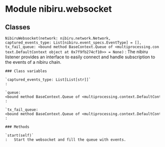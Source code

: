 Module nibiru.websocket
=======================

Classes
-------

`NibiruWebsocket(network: nibiru.network.Network, captured_events_type: List[nibiru.event_specs.EventType] = [], tx_fail_queue: <bound method BaseContext.Queue of <multiprocessing.context.DefaultContext object at 0x7f9fb274cf10>> = None)`
:   The nibiru listener provides an interface to easily connect and handle subscription to the events of a nibiru
    chain.

    ### Class variables

    `captured_events_type: List[List[str]]`
    :

    `queue: <bound method BaseContext.Queue of <multiprocessing.context.DefaultContext object at 0x7f9fb274cf10>>`
    :

    `tx_fail_queue: <bound method BaseContext.Queue of <multiprocessing.context.DefaultContext object at 0x7f9fb274cf10>>`
    :

    ### Methods

    `start(self)`
    :   Start the websocket and fill the queue with events.
